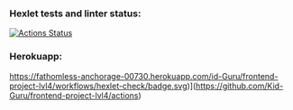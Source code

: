 ### Hexlet tests and linter status:
[![Actions Status](https://github.com/Kid-Guru/frontend-project-lvl4/workflows/hexlet-check/badge.svg)](https://github.com/Kid-Guru/frontend-project-lvl4/actions)
### Herokuapp:
https://fathomless-anchorage-00730.herokuapp.com/id-Guru/frontend-project-lvl4/workflows/hexlet-check/badge.svg)](https://github.com/Kid-Guru/frontend-project-lvl4/actions)
